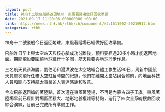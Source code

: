 ```yaml
---
layout: post
title: 神舟十二號飛船將返回地球　東風著陸場做好回收準備
date: 2021-09-17 11:20:06.000000000 +08:00
link: https://news.rthk.hk/rthk/ch/component/k2/1611002-20210917.htm
categories: rthk
---
```


神舟十二號飛船今日返回地球，東風著陸場已經做好回收準備。

飛船昨日早上與太空站天和核心艙成功分離後，預料要經過20多小時才能返回地面。期間飛船要圍繞地球飛行十多圈，航天員要與地球同步作息。

三名航天員聶海勝、劉伯明和湯洪波在太空站組合體工作生活90日，刷新中國航天員單次飛行任務太空駐留時間的紀錄，他們在離開太空站组合體前，向地面科技人員和關心支持航太事業的人表達感謝和敬意。

今次飛船返回艙的著陸點，首次選在東風著陸場，不再是內蒙古四子王旗。東風著陸場早前已經針對場區面積大、地形地貌複雜等特點，進行了四次全系統搜救回收綜合演練，目前已完成所有準備工作。
